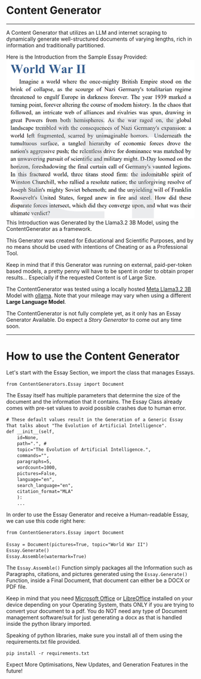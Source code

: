 # Content Generator

---
A Content Generator that utilizes an LLM and internet scraping to dynamically generate well-structured documents of varying lengths, rich in information and traditionally partitioned.

Here is the Introduction from the Sample Essay Provided:
![Introduction](readmeAssets/introsample.png)
This Introduction was Generated by the Llama3.2 3B Model, using the ContentGenerator as a framework.

This Generator was created for Educational and Scientific Purposes, and by no means should be used with intentions of Cheating or as a Professional Tool.

Keep in mind that if this Generator was running on external, paid-per-token based models, a pretty penny will have to be spent in order to obtain proper results... Especially if the requested Content is of Large Size.

The ContentGenerator was tested using a locally hosted [Meta Llama3.2 3B](https://huggingface.co/meta-llama/Llama-3.2-3B) Model with [ollama](https://github.com/ollama/ollama). Note that your mileage may vary when using a different **Large Language Model**.

The ContentGenerator is not fully complete yet, as it only has an Essay Generator Available. Do expect a *Story Generator* to come out any time soon.

---

# How to use the Content Generator
Let's start with the Essay Section, we import the class that manages Essays.
```
from ContentGenerators.Essay import Document
```
The Essay itself has multiple parameters that determine the size of the document and the information that it contains.
The Essay Class already comes with pre-set values to avoid possible crashes due to human error.
```
# These default values result in the Generation of a Generic Essay That talks about "The Evolution of Artificial Intelligence".
def __init__(self,
    id=None,
    path=".", #
    topic="The Evolution of Artificial Intelligence.",
    commands="",
    paragraphs=5,
    wordcount=1000,
    pictures=False,
    language="en",
    search_language="en",
    citation_format="MLA"
    ):
    ...
```

In order to use the Essay Generator and receive a Human-readable Essay, we can use this code right here:

```
from ContentGenerators.Essay import Document

Essay = Document(pictures=True, topic="World War II")
Essay.Generate()
Essay.Assemble(watermark=True)

```

The `Essay.Assemble()` Function simply packages all the Information such as Paragraphs, citations, and pictures generated using the `Essay.Generate()` Function, inside a Final Document, that document can either be a DOCX or PDF file.

Keep in mind that you need [Microsoft Office](https://www.microsoft.com/en-us/microsoft-365/microsoft-office) or [LibreOffice](https://www.libreoffice.org/) installed on your device depending on your Operating System, thats ONLY if you are trying to convert your document to a pdf.
You do NOT need any type of Document management software/suit for just generating a docx as that is handled inside the python library imported.

Speaking of python libraries, make sure you install all of them using the requirements.txt file provided.

```
pip install -r requirements.txt
```


Expect More Optimisations, New Updates, and Generation Features in the future!
